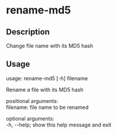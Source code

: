 # rename-md5

## Description

Change file name with its MD5 hash

## Usage

usage: rename-md5 [-h] filename

Rename a file with its MD5 hash

positional arguments:  
    filename:    file name to be renamed

optional arguments:  
    -h, --help;  show this help message and exit

